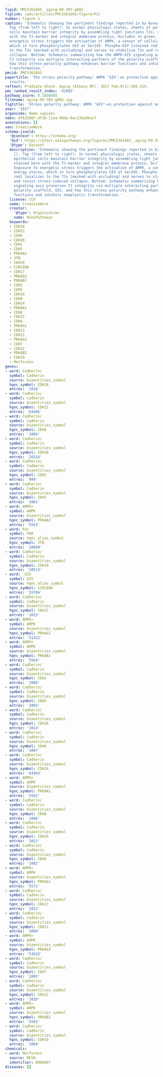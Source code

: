 ```yaml
---
figid: PMC5361665__aging-09-303-g002
figlink: /pmc/articles/PMC5361665/figure/F2/
number: Figure 2
caption: 'Schematic showing the pertinent findings reported in by Aznar et al. [].
  Top (from left to right): In normal physiologic states, sheets of polarized epithelial
  cells maintain barrier integrity by assembling tight junctions TJs; stained here
  with the TJ-marker and integral membrane protein, Occludin in green. Exposure to
  energetic stress triggers the activation of AMPK, a sensor of cellular energy stores,
  which in turn phosphorylates GIV at Ser245. Phospho-GIV [stained red] localizes
  to the TJs [marked with occluding] and serves to stabilize TJs and resist stress-induced
  collapse. Bottom: Schematic summarizing how the AMPK-GIV signaling axis preserves
  TJ integrity via multiple interacting partners of the polarity scaffold, GIV, and
  how this stress-polarity pathway enhances barrier functions and inhibits neoplastic
  transformation.'
pmcid: PMC5361665
papertitle: 'The stress polarity pathway: AMPK ‘GIV’-es protection against metabolic
  insults.'
reftext: Pradipta Ghosh. Aging (Albany NY). 2017 Feb;9(2):303-314.
pmc_ranked_result_index: '42083'
pathway_score: 0.1856885
filename: aging-09-303-g002.jpg
figtitle: 'Stress polarity pathway: AMPK ‘GIV’-es protection against metabolic insults'
year: '2017'
organisms: Homo sapiens
ndex: 6f625887-df38-11ea-99da-0ac135e8bacf
annotations: []
seo: CreativeWork
schema-jsonld:
  '@context': https://schema.org/
  '@id': https://pfocr.wikipathways.org/figures/PMC5361665__aging-09-303-g002.html
  '@type': Dataset
  description: 'Schematic showing the pertinent findings reported in by Aznar et al.
    []. Top (from left to right): In normal physiologic states, sheets of polarized
    epithelial cells maintain barrier integrity by assembling tight junctions TJs;
    stained here with the TJ-marker and integral membrane protein, Occludin in green.
    Exposure to energetic stress triggers the activation of AMPK, a sensor of cellular
    energy stores, which in turn phosphorylates GIV at Ser245. Phospho-GIV [stained
    red] localizes to the TJs [marked with occluding] and serves to stabilize TJs
    and resist stress-induced collapse. Bottom: Schematic summarizing how the AMPK-GIV
    signaling axis preserves TJ integrity via multiple interacting partners of the
    polarity scaffold, GIV, and how this stress-polarity pathway enhances barrier
    functions and inhibits neoplastic transformation.'
  license: CC0
  name: CreativeWork
  creator:
    '@type': Organization
    name: WikiPathways
  keywords:
  - CDH18
  - CDH22
  - CDH6
  - CDH20
  - CDH1
  - CDH3
  - PRKAA2
  - JTB
  - CDH19
  - CCDC88A
  - CDH17
  - PRKAG2
  - PRKAB1
  - CDH2
  - CDH5
  - CDH16
  - CDH9
  - CDH24
  - PRKAA1
  - CDH8
  - CDH15
  - CDH4
  - PRKAG1
  - CDH13
  - CDH11
  - PRKAG3
  - CDH7
  - CDH12
  - PRKAB2
  - CDH10
  - Metformin
genes:
- word: Cadherin/
  symbol: Cadherin
  source: bioentities_symbol
  hgnc_symbol: CDH18
  entrez: '1016'
- word: Cadherin/
  symbol: Cadherin
  source: bioentities_symbol
  hgnc_symbol: CDH22
  entrez: '64405'
- word: Cadherin/
  symbol: Cadherin
  source: bioentities_symbol
  hgnc_symbol: CDH6
  entrez: '1004'
- word: Cadherin/
  symbol: Cadherin
  source: bioentities_symbol
  hgnc_symbol: CDH20
  entrez: '28316'
- word: Cadherin/
  symbol: Cadherin
  source: bioentities_symbol
  hgnc_symbol: CDH1
  entrez: '999'
- word: Cadherin/
  symbol: Cadherin
  source: bioentities_symbol
  hgnc_symbol: CDH3
  entrez: '1001'
- word: AMPK>
  symbol: AMPK
  source: bioentities_symbol
  hgnc_symbol: PRKAA2
  entrez: '5563'
- word: Par
  symbol: PAR
  source: hgnc_alias_symbol
  hgnc_symbol: JTB
  entrez: '10899'
- word: Cadherin/
  symbol: Cadherin
  source: bioentities_symbol
  hgnc_symbol: CDH19
  entrez: '28513'
- word: _GIV
  symbol: GIV
  source: hgnc_alias_symbol
  hgnc_symbol: CCDC88A
  entrez: '55704'
- word: Cadherin/
  symbol: Cadherin
  source: bioentities_symbol
  hgnc_symbol: CDH17
  entrez: '1015'
- word: AMPK>
  symbol: AMPK
  source: bioentities_symbol
  hgnc_symbol: PRKAG2
  entrez: '51422'
- word: AMPK>
  symbol: AMPK
  source: bioentities_symbol
  hgnc_symbol: PRKAB1
  entrez: '5564'
- word: Cadherin/
  symbol: Cadherin
  source: bioentities_symbol
  hgnc_symbol: CDH2
  entrez: '1000'
- word: Cadherin/
  symbol: Cadherin
  source: bioentities_symbol
  hgnc_symbol: CDH5
  entrez: '1003'
- word: Cadherin/
  symbol: Cadherin
  source: bioentities_symbol
  hgnc_symbol: CDH16
  entrez: '1014'
- word: Cadherin/
  symbol: Cadherin
  source: bioentities_symbol
  hgnc_symbol: CDH9
  entrez: '1007'
- word: Cadherin/
  symbol: Cadherin
  source: bioentities_symbol
  hgnc_symbol: CDH24
  entrez: '64403'
- word: AMPK>
  symbol: AMPK
  source: bioentities_symbol
  hgnc_symbol: PRKAA1
  entrez: '5562'
- word: Cadherin/
  symbol: Cadherin
  source: bioentities_symbol
  hgnc_symbol: CDH8
  entrez: '1006'
- word: Cadherin/
  symbol: Cadherin
  source: bioentities_symbol
  hgnc_symbol: CDH15
  entrez: '1013'
- word: Cadherin/
  symbol: Cadherin
  source: bioentities_symbol
  hgnc_symbol: CDH4
  entrez: '1002'
- word: AMPK>
  symbol: AMPK
  source: bioentities_symbol
  hgnc_symbol: PRKAG1
  entrez: '5571'
- word: Cadherin/
  symbol: Cadherin
  source: bioentities_symbol
  hgnc_symbol: CDH13
  entrez: '1012'
- word: Cadherin/
  symbol: Cadherin
  source: bioentities_symbol
  hgnc_symbol: CDH11
  entrez: '1009'
- word: AMPK>
  symbol: AMPK
  source: bioentities_symbol
  hgnc_symbol: PRKAG3
  entrez: '53632'
- word: Cadherin/
  symbol: Cadherin
  source: bioentities_symbol
  hgnc_symbol: CDH7
  entrez: '1005'
- word: Cadherin/
  symbol: Cadherin
  source: bioentities_symbol
  hgnc_symbol: CDH12
  entrez: '1010'
- word: AMPK>
  symbol: AMPK
  source: bioentities_symbol
  hgnc_symbol: PRKAB2
  entrez: '5565'
- word: Cadherin/
  symbol: Cadherin
  source: bioentities_symbol
  hgnc_symbol: CDH10
  entrez: '1008'
chemicals:
- word: Metformin
  source: MESH
  identifier: D008687
diseases: []
---
```


